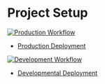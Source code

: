 # Project Setup

[![Production Workflow](https://github.com/cindygonzalezg/project1/actions/workflows/prod.yml/badge.svg)](https://github.com/cindygonzalezg/project1/actions/workflows/prod.yml)

* [Production Deployment](https://is219projprod.herokuapp.com/)

[![Development Workflow](https://github.com/cindygonzalezg/project1/actions/workflows/dev.yml/badge.svg)](https://github.com/cindygonzalezg/project1/actions/workflows/dev.yml)

* [Developmental Deployment](https://is219projdev.herokuapp.com/)

